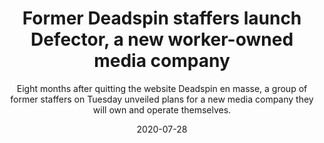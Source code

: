 ---
title: Former Deadspin staffers launch Defector, a new worker-owned media company
image: https://www.brownalumnimagazine.com/sites/default/files/styles/1400_wide/public/2020-06/BtG_Brown_Lights_lead_0.jpg?itok=5zbWNZcd
subtitle: Eight months after quitting the website Deadspin en masse, a group of former staffers on Tuesday unveiled plans for a new media company they will own and operate themselves.
link: https://www.washingtonpost.com/sports/2020/07/28/deadspin-defector-staffers/
date: 2020-07-28
---